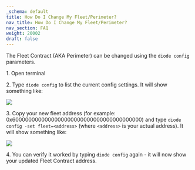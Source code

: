 ```yaml
---
_schema: default
title: How Do I Change My Fleet/Perimeter?
nav_title: How Do I Change My Fleet/Perimeter?
nav_section: FAQ
weight: 20002
draft: false
---
```

The Fleet Contract (AKA Perimeter) can be changed using the `diode config` parameters.

1\. Open terminal

2\. Type `diode config` to list the current config settings. It will show something like:

![](https://files.helpdocs.io/qwk5dmv7m8/articles/tk1913nsjc/1699465470862/image.png)

3\. Copy your new fleet address (for example: 0x6000000000000000000000000000000000000000) and type `diode config -set fleet=<address>` (where `<address>` is your actual address). It will show something like:

![](https://files.helpdocs.io/qwk5dmv7m8/articles/tk1913nsjc/1709393035976/image.png)

4\. You can verify it worked by typing `diode config` again - it will now show your updated Fleet Contract address.